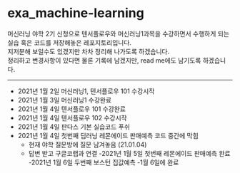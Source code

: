 # exa_machine-learning
머신러닝 야학 2기 신청으로 텐서플로우와 머신러닝1과목을 수강하면서 수행하게 되는 실습 혹은 코드를 저장해놓은 레포지토리입니다.<br>
지저분해 보일수도 있겠지만 차차 정리해 나가도록 하겠습니다.<br>
정리하고 변경사항이 있다면 물론 기록에 남겠지만, read me에도 남기도록 하겠습니다.<br>

---
- 2021년 1월 2일 머신러닝1, 텐서플로우 101 수강시작
- 2021년 1월 3일 머신러닝1 수강완료
- 2021년 1월 4일 텐서플로우 101 수강완료
- 2021년 1월 4일 텐서플로우 102 수강시작
- 2021년 1월 4일 판다스 기본 실습코드 푸쉬
- 2021년 1월 4일 첫번째 딥러닝 레몬에이드 판매예측 코드 중간에 막힘
    - 현재 야학 질문방에 질문 남겨놓음 (21.01.04)
    - 답변 받고 구글코랩과 연결
-2021년 1월 5일 첫번째 레몬에이드 판매예측 완료
-2021년 1월 6일 두번째 보스턴 집값예측 
    -1월 6일에 완료